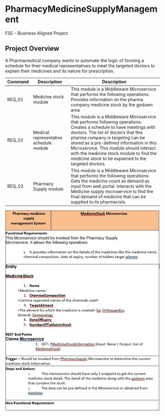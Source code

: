 # PharmacyMedicineSupplyManagement
FSE – Business Aligned Project 

## Project Overview 

A Pharmaceutical company wants to automate the logic of forming a schedule for their medical representatives to meet the targeted doctors to explain their medicines and its nature for prescription.  


| Command | Description | Description |
| --- | --- | --- |
| REQ_01 | Medicine stock module | This module is a Middleware Microservice that performs the following operations: Provides information on the pharma company medicine stock by the godown area  |
| REQ_02 | Medical representative schedule module | This module is a Middleware Microservice that performs following operations: Creates a schedule to have meetings with doctors. The list of doctors that this pharma company is targeting can be stored as a pre-defined information in this Microservice. This module should interact with the medicine stock module to find the medicine stock to be explained to the targeted doctors. |
|REQ_03|Pharmacy  Supply module | This module is a Middleware Microservice that performs the following operations: Gets the medicine count as demand as input from web portal. Interacts with the Medicine supply microservice to find the final demand of medicine that can be supplied to its pharmacists.|

![Image of Req1](https://github.com/manishjayan/PharmacyMedicineSupplyManagement/blob/master/ProjectRequirementDocs/Req1.jpg)

